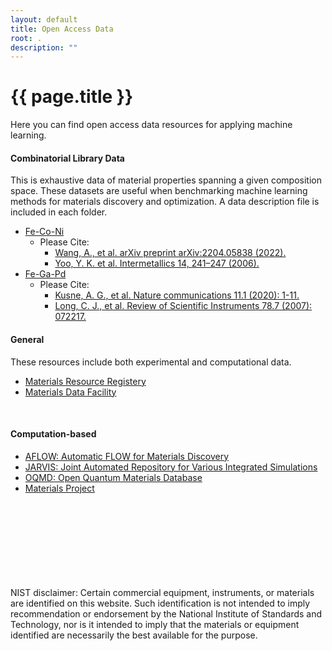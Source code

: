 ```yaml
---
layout: default
title: Open Access Data 
root: .
description: ""
---
```


# {{ page.title }}

Here you can find open access data resources for applying machine learning.

#### Combinatorial Library Data
This is exhaustive data of material properties spanning a given composition space.
These datasets are useful when benchmarking machine learning methods for materials discovery and optimization.
A data description file is included in each folder.
- [Fe-Co-Ni](https://github.com/usnistgov/remi/tree/nist-pages/data/Combinatorial%20Libraries/Fe-Co-Ni)
  - Please Cite:
    - [Wang, A., et al. arXiv preprint arXiv:2204.05838 (2022).](https://arxiv.org/abs/2204.05838)
    - [Yoo, Y. K. et al. Intermetallics 14, 241–247 (2006).](https://www.sciencedirect.com/science/article/pii/S096697950500186X)
- [Fe-Ga-Pd](https://github.com/usnistgov/remi/tree/nist-pages/data/Combinatorial%20Libraries/Fe-Ga-Pd)
  - Please Cite:
    - [Kusne, A. G., et al. Nature communications 11.1 (2020): 1-11.](https://www.nature.com/articles/s41467-020-19597-w)
    - [Long, C. J., et al. Review of Scientific Instruments 78.7 (2007): 072217.](https://aip.scitation.org/doi/full/10.1063/1.2755487)

#### General
These resources include both experimental and computational data.
- [Materials Resource Registery](https://materials.registry.nist.gov/)
- [Materials Data Facility](https://www.materialsdatafacility.org/)
<br>

#### Computation-based
- [AFLOW: Automatic FLOW for Materials Discovery](http://www.aflow.org/)
- [JARVIS: Joint Automated Repository for Various Integrated Simulations](https://jarvis.nist.gov/)
- [OQMD: Open Quantum Materials Database](http://oqmd.org/)
- [Materials Project](https://materialsproject.org/)

<br>
<br>
<br>
<br>
<br>
<br>
<br>
<br>
NIST disclaimer: Certain commercial equipment, instruments, or materials are identified on this website.  Such identification is not intended to imply recommendation or endorsement by the National Institute of Standards and Technology, nor is it intended to imply that the materials or equipment identified are necessarily the best available for the purpose.
